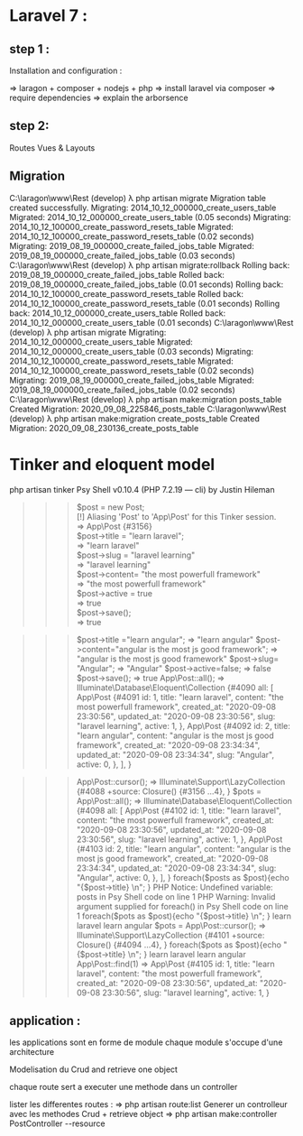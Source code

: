 # Laravel 7 :
## step 1 :
Installation and configuration : 

=> laragon + composer + nodejs + php
=> install laravel via composer 
=> require dependencies
=> explain the arborsence 

## step 2: 

Routes Vues & Layouts

## Migration

C:\laragon\www\Rest (develop) λ php artisan migrate Migration table created successfully. Migrating: 2014_10_12_000000_create_users_table Migrated:  2014_10_12_000000_create_users_table (0.05 seconds) Migrating: 2014_10_12_100000_create_password_resets_table Migrated:  2014_10_12_100000_create_password_resets_table (0.02 seconds) Migrating: 2019_08_19_000000_create_failed_jobs_table Migrated:  2019_08_19_000000_create_failed_jobs_table (0.03 seconds)  C:\laragon\www\Rest (develop) λ php artisan migrate:rollback Rolling back: 2019_08_19_000000_create_failed_jobs_table Rolled back:  2019_08_19_000000_create_failed_jobs_table (0.01 seconds) Rolling back: 2014_10_12_100000_create_password_resets_table Rolled back:  2014_10_12_100000_create_password_resets_table (0.01 seconds) Rolling back: 2014_10_12_000000_create_users_table Rolled back:  2014_10_12_000000_create_users_table (0.01 seconds)  C:\laragon\www\Rest (develop) λ php artisan migrate Migrating: 2014_10_12_000000_create_users_table Migrated:  2014_10_12_000000_create_users_table (0.03 seconds) Migrating: 2014_10_12_100000_create_password_resets_table Migrated:  2014_10_12_100000_create_password_resets_table (0.02 seconds) Migrating: 2019_08_19_000000_create_failed_jobs_table Migrated:  2019_08_19_000000_create_failed_jobs_table (0.02 seconds)  C:\laragon\www\Rest (develop) λ php artisan make:migration posts_table Created Migration: 2020_09_08_225846_posts_table  C:\laragon\www\Rest (develop) λ php artisan make:migration create_posts_table Created Migration: 2020_09_08_230136_create_posts_table


# Tinker and eloquent model 

php artisan tinker
Psy Shell v0.10.4 (PHP 7.2.19 — cli) by Justin Hileman      
>>> $post = new Post;                                       
[!] Aliasing 'Post' to 'App\Post' for this Tinker session.  
=> App\Post {#3156}                                         
>>> $post->title = "learn laravel";                         
=> "learn laravel"                                          
>>> $post->slug = "laravel learning"                        
=> "laravel learning"                                       
>>> $post->content= "the most powerfull framework"          
=> "the most powerfull framework"                           
>>> $post->active = true                                    
=> true                                                     
>>> $post->save();                                          
=> true                                                     
>>>      



>>> $post->title ="learn angular";
=> "learn angular"
>>> $post->content="angular is the most js good framework";
=> "angular is the most js good framework"
>>> $post->slug= "Angular";
=> "Angular"
>>> $post->active=false;
=> false
>>> $post->save();
=> true
>>> App\Post::all();
=> Illuminate\Database\Eloquent\Collection {#4090
     all: [
       App\Post {#4091
         id: 1,
         title: "learn laravel",
         content: "the most powerfull framework",
         created_at: "2020-09-08 23:30:56",
         updated_at: "2020-09-08 23:30:56",
         slug: "laravel learning",
         active: 1,
       },
       App\Post {#4092
         id: 2,
         title: "learn angular",
         content: "angular is the most js good framework",
         created_at: "2020-09-08 23:34:34",
         updated_at: "2020-09-08 23:34:34",
         slug: "Angular",
         active: 0,
       },
     ],
   }


   >>> App\Post::cursor();
=> Illuminate\Support\LazyCollection {#4088
     +source: Closure() {#3156 …4},
   }
>>> $pots = App\Post::all();
=> Illuminate\Database\Eloquent\Collection {#4098
     all: [
       App\Post {#4102
         id: 1,
         title: "learn laravel",
         content: "the most powerfull framework",
         created_at: "2020-09-08 23:30:56",
         updated_at: "2020-09-08 23:30:56",
         slug: "laravel learning",
         active: 1,
       },
       App\Post {#4103
         id: 2,
         title: "learn angular",
         content: "angular is the most js good framework",
         created_at: "2020-09-08 23:34:34",
         updated_at: "2020-09-08 23:34:34",
         slug: "Angular",
         active: 0,
       },
     ],
   }
>>> foreach($posts as $post){echo "{$post->title} \n"; }
PHP Notice:  Undefined variable: posts in Psy Shell code on line 1
PHP Warning:  Invalid argument supplied for foreach() in Psy Shell code on line 1
>>> foreach($pots as $post){echo "{$post->title} \n"; }
learn laravel
learn angular
>>> $pots = App\Post::cursor();
=> Illuminate\Support\LazyCollection {#4101
     +source: Closure() {#4094 …4},
   }
>>> foreach($pots as $post){echo "{$post->title} \n"; }
learn laravel
learn angular
>>> App\Post::find(1)
=> App\Post {#4105
     id: 1,
     title: "learn laravel",
     content: "the most powerfull framework",
     created_at: "2020-09-08 23:30:56",
     updated_at: "2020-09-08 23:30:56",
     slug: "laravel learning",
     active: 1,
   }
>>> 


## application : 

les applications sont en forme de module 
chaque module s'occupe d'une architecture

Modelisation du Crud and retrieve one object

chaque route sert a executer une methode dans un controller

lister les differentes routes : 
=> php artisan route:list
Generer un controlleur avec les methodes Crud + retrieve object 
=> php artisan make:controller PostController --resource